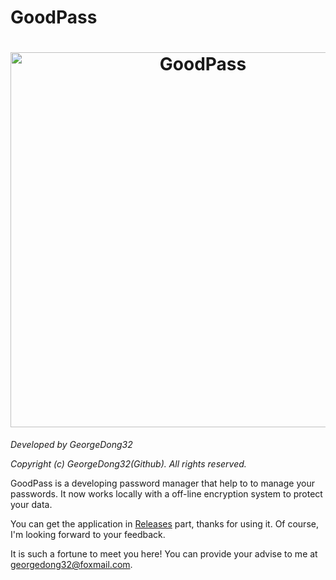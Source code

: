# GoodPass
<h1 align="center">
  <img src="https://github.com/GeorgeDong32/GoodPass/blob/resource/GoodPass2.0.png" alt="GoodPass" width="600">
</h1>

*Developed by GeorgeDong32*

*Copyright (c) GeorgeDong32(Github). All rights reserved.*

GoodPass is a developing password manager that help to to manage your passwords. It now works locally with a off-line encryption system to protect your data. 

You can get the application in [Releases](https://github.com/GeorgeDong32/GoodPass/releases) part, thanks for using it. Of course, I'm looking forward to your feedback.

It is such a fortune to meet you here! You can provide your advise to me at georgedong32@foxmail.com.
